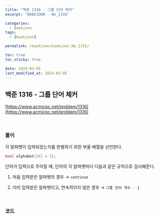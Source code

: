 ```yaml
---
title: "백준 1316 - 그룹 단어 체커"
excerpt: "BAEKJOON - No_1316"

categories:
  - Baekjoon
tags:
  - [baekjoon]

permalink: /baekjoon/baekjoon_No_1316/

toc: true
toc_sticky: true

date: 2024-03-05
last_modified_at: 2024-03-05
---
```


## 백준 1316 - 그룹 단어 체커

[https://www.acmicpc.net/problem/1316](https://www.acmicpc.net/problem/1316)

<br>

### 풀이

각 알파벳이 입력되었는지를 판별하기 위한 부울 배열을 선언한다.

```c++
bool alphabet[26] = {};
```

단어가 입력으로 주어질 때, 단어의 각 알파벳마다 다음과 같은 규칙으로 검사해준다. <br>

1. 처음 입력받은 알파벳의 경우 → `continue`

2. 이미 입력받은 알파벳이고, 연속적이지 않은 경우 → `그룹 단어 개수 - 1`

<br>

### 코드

<script src="https://gist.github.com/jinwoojwa/1562035b9dd47eb8865e368918a84f22.js"></script>